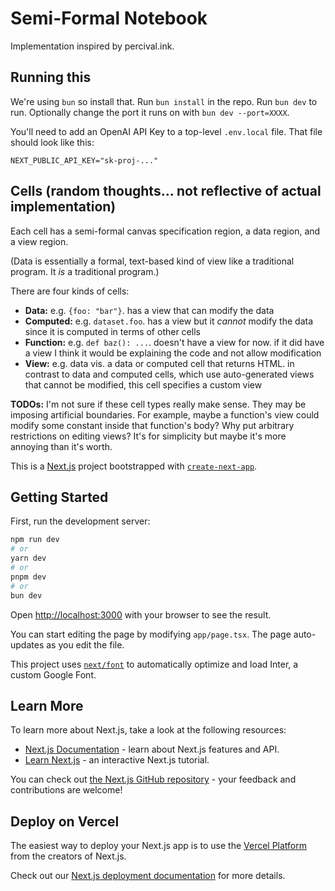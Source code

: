 # Semi-Formal Notebook

Implementation inspired by percival.ink.

## Running this

We're using `bun` so install that. Run `bun install` in the repo. Run `bun dev` to run. Optionally
change the port it runs on with `bun dev --port=XXXX`.

You'll need to add an OpenAI API Key to a top-level `.env.local` file. That file should look like
this:

```
NEXT_PUBLIC_API_KEY="sk-proj-..."
```

## Cells (random thoughts... not reflective of actual implementation)

Each cell has a semi-formal canvas specification region, a data region, and a view region.

(Data is essentially a formal, text-based kind of view like a traditional program. It _is_ a
traditional program.)

There are four kinds of cells:

- **Data:** e.g. `{foo: "bar"}`. has a view that can modify the data
- **Computed:** e.g. `dataset.foo`. has a view but it _cannot_ modify the data since it is computed
  in terms of other cells
- **Function:** e.g. `def baz(): ...`. doesn't have a view for now. if it did have a view I think it would
  be explaining the code and not allow modification
- **View:** e.g. data vis. a data or computed cell that returns HTML. in contrast to data and
  computed cells, which use auto-generated views that cannot be modified, this cell specifies a custom view

**TODOs:** I'm not sure if these cell types really make sense. They may be imposing artificial
boundaries. For example, maybe a function's view could modify some constant inside that function's
body? Why put arbitrary restrictions on editing views? It's for simplicity but maybe it's more
annoying than it's worth.

This is a [Next.js](https://nextjs.org/) project bootstrapped with [`create-next-app`](https://github.com/vercel/next.js/tree/canary/packages/create-next-app).

## Getting Started

First, run the development server:

```bash
npm run dev
# or
yarn dev
# or
pnpm dev
# or
bun dev
```

Open [http://localhost:3000](http://localhost:3000) with your browser to see the result.

You can start editing the page by modifying `app/page.tsx`. The page auto-updates as you edit the file.

This project uses [`next/font`](https://nextjs.org/docs/basic-features/font-optimization) to automatically optimize and load Inter, a custom Google Font.

## Learn More

To learn more about Next.js, take a look at the following resources:

- [Next.js Documentation](https://nextjs.org/docs) - learn about Next.js features and API.
- [Learn Next.js](https://nextjs.org/learn) - an interactive Next.js tutorial.

You can check out [the Next.js GitHub repository](https://github.com/vercel/next.js/) - your feedback and contributions are welcome!

## Deploy on Vercel

The easiest way to deploy your Next.js app is to use the [Vercel Platform](https://vercel.com/new?utm_medium=default-template&filter=next.js&utm_source=create-next-app&utm_campaign=create-next-app-readme) from the creators of Next.js.

Check out our [Next.js deployment documentation](https://nextjs.org/docs/deployment) for more details.
